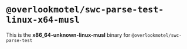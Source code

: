 # `@overlookmotel/swc-parse-test-linux-x64-musl`

This is the **x86_64-unknown-linux-musl** binary for `@overlookmotel/swc-parse-test`
